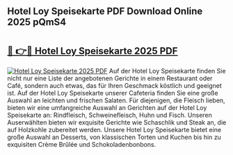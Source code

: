 ## Hotel Loy Speisekarte PDF Download Online 2025 pQmS4

# <h2><a href="http://gc8n2m.nevu.top/?p=Hotel+Loy+Speisekarte">🔗 👉🔴 Hotel Loy Speisekarte 2025 PDF</a></h2>

[![Hotel Loy Speisekarte 2025 PDF](https://i.imgur.com/dBaPXMq.png)](http://gc8n2m.nevu.top/?p=Hotel+Loy+Speisekarte)
Auf der Hotel Loy Speisekarte finden Sie nicht nur eine Liste der angebotenen Gerichte in einem Restaurant oder Café, sondern auch etwas, das für Ihren Geschmack köstlich und geeignet ist. Auf der Hotel Loy Speisekarte unserer Cafeteria finden Sie eine große Auswahl an leichten und frischen Salaten. Für diejenigen, die Fleisch lieben, bieten wir eine umfangreiche Auswahl an Gerichten auf der Hotel Loy Speisekarte an: Rindfleisch, Schweinefleisch, Huhn und Fisch. Unseren Auserwählten bieten wir exquisite Gerichte wie Schaschlik und Steak an, die auf Holzkohle zubereitet werden. Unsere Hotel Loy Speisekarte bietet eine große Auswahl an Desserts, von klassischen Torten und Kuchen bis hin zu exquisiten Crème Brûlée und Schokoladenbonbons.
